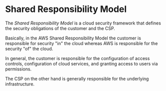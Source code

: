 # Shared Responsibility Model

The _Shared Responsibility Model_ is a cloud security framework that defines the security obligations of the customer and the CSP.

Basically, in the AWS Shared Responsibility Model the customer is responsible for security "in" the cloud whereas AWS is responsible for the security "of" the cloud.

In general, the customer is responsible for the configuration of access controls, configuration of cloud services, and granting access to users via permissions.

The CSP on the other hand is generally responsible for the underlying infrastructure.
